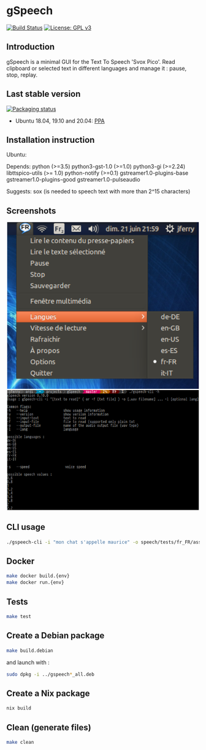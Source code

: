 # gSpeech

[![Build Status](https://travis-ci.org/mothsART/gSpeech.png?branch=master)](https://travis-ci.org/mothsART/gSpeech)
[![License: GPL v3](https://img.shields.io/badge/License-GPLv3-blue.svg)](https://www.gnu.org/licenses/gpl-3.0)

## Introduction

gSpeech is a minimal GUI for the Text To Speech 'Svox Pico'.
Read clipboard or selected text in different languages and manage it : pause, stop, replay.

## Last stable version

[![Packaging status](https://repology.org/badge/vertical-allrepos/gspeech.svg)](https://repology.org/project/gspeech/versions)

- Ubuntu 18.04, 19.10 and 20.04: [PPA](https://launchpad.net/~jerem-ferry/+archive/ubuntu/tts)

## Installation instruction

Ubuntu:

Depends: python (>=3.5) python3-gst-1.0 (>=1.0) python3-gi (>=2.24) libttspico-utils (>= 1.0) python-notify (>=0.1) gstreamer1.0-plugins-base gstreamer1.0-plugins-good gstreamer1.0-pulseaudio

Suggests: sox (is needed to speech text with more than 2^15 characters)

## Screenshots

<div align="center">
    <img src="./interface_example.png" alt="interface example" width="500"/>
    <img src="./cli_example.png" alt="cli example" width="500"/>
</div>

## CLI usage

```sh
./gspeech-cli -i "mon chat s'appelle maurice" -o speech/tests/fr_FR/assets/chat_maurice.wav
```

## Docker

```sh
make docker build.{env}
make docker run.{env}
```

## Tests

```sh
make test
```

## Create a Debian package

```sh
make build.debian
```

and launch with :

```sh
sudo dpkg -i ../gspeech*_all.deb
```

## Create a Nix package

```sh
nix build
```

## Clean (generate files)

```sh
make clean
```
